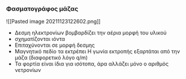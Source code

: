 
### Φασματογράφος μάζας
![[Pasted image 20211123122602.png]]
- Δεσμη ηλεκτρονίων βομβαρδίζει την αέρια μορφή του υλικού
- σχηματίζονται ιόντα
- Επιταχύνονται σε μορφή δεσμης
- Μαγνητικό πεδίο τα εκτρέπει 
Η γωνία εκτροπής εξαρτάται από την μάζα (διαφορετικό λόγο q/m)
- Τα φορτία είναι ίδια για ισότοπα, άρα αλλάζει μόνο ο αριθμός νετρονίων